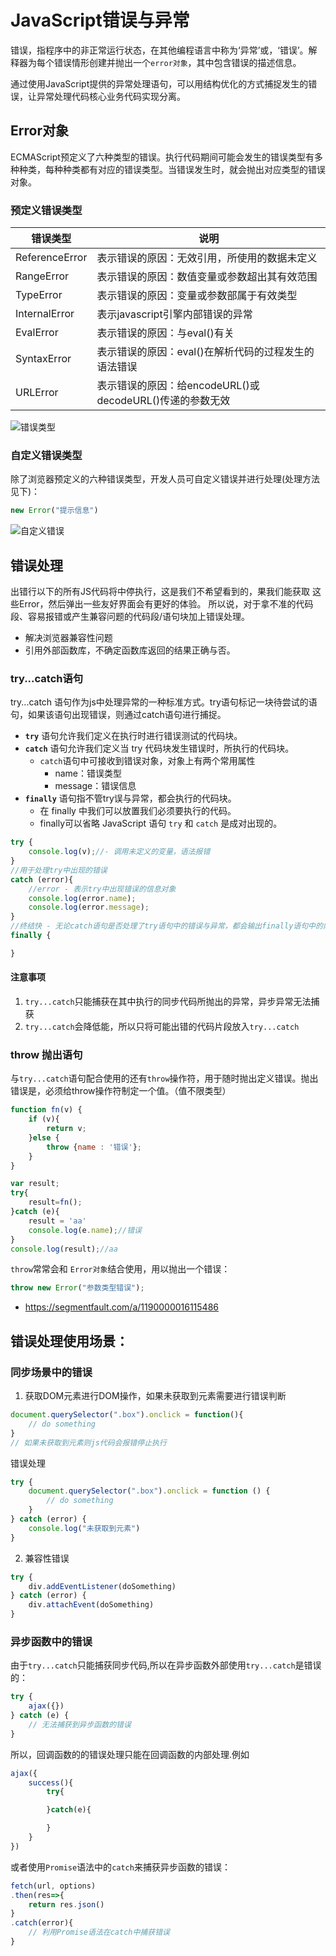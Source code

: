 # JavaScript错误与异常
错误，指程序中的非正常运行状态，在其他编程语言中称为‘异常’或，‘错误’。解释器为每个错误情形创建并抛出一个`error对象`，其中包含错误的描述信息。     

通过使用JavaScript提供的异常处理语句，可以用结构优化的方式捕捉发生的错误，让异常处理代码核心业务代码实现分离。

## Error对象
ECMAScript预定义了六种类型的错误。执行代码期间可能会发生的错误类型有多种种类，每种种类都有对应的错误类型。当错误发生时，就会抛出对应类型的错误对象。  

### 预定义错误类型
| 错误类型 | 说明 |
| ---- | ---- |
| ReferenceError | 表示错误的原因：无效引用，所使用的数据未定义 |
| RangeError | 表示错误的原因：数值变量或参数超出其有效范围 |
| TypeError | 表示错误的原因：变量或参数部属于有效类型 |
| InternalError | 表示javascript引擎内部错误的异常 |
| EvalError | 表示错误的原因：与eval()有关 |
| SyntaxError | 表示错误的原因：eval()在解析代码的过程发生的语法错误 |
| URLError | 表示错误的原因：给encodeURL()或decodeURL()传递的参数无效 |

![错误类型](assets/001/98-1545370533000.png)

###  自定义错误类型
除了浏览器预定义的六种错误类型，开发人员可自定义错误并进行处理(处理方法见下)：
```js
new Error("提示信息")
```
![自定义错误](assets/001/98-1545371172000.png)


## 错误处理
出错行以下的所有JS代码将中停执行，这是我们不希望看到的，果我们能获取 这些Error，然后弹出一些友好界面会有更好的体验。 所以说，对于拿不准的代码段、容易报错或产生兼容问题的代码段/语句块加上错误处理。       

* 解决浏览器兼容性问题
* 引用外部函数库，不确定函数库返回的结果正确与否。

### try...catch语句

try...catch 语句作为js中处理异常的一种标准方式。try语句标记一块待尝试的语句，如果该语句出现错误，则通过catch语句进行捕捉。

* **`try`** 语句允许我们定义在执行时进行错误测试的代码块。
* **`catch`** 语句允许我们定义当 try 代码块发生错误时，所执行的代码块。
    * `catch`语句中可接收到错误对象，对象上有两个常用属性
        * name：错误类型
        * message：错误信息
* **`finally`** 语句指不管try误与异常，都会执行的代码块。
    * 在 finally 中我们可以放置我们必须要执行的代码。
    * finally可以省略
JavaScript 语句 `try` 和 `catch` 是成对出现的。

```js
try {
    console.log(v);//- 调用未定义的变量，语法报错
}
//用于处理try中出现的错误
catch (error){
    //error - 表示try中出现错误的信息对象
    console.log(error.name);
    console.log(error.message);
}
//终结快 - 无论catch语句是否处理了try语句中的错误与异常，都会输出finally语句中的内容
finally {

}
```
#### 注意事项
1. `try...catch`只能捕获在其中执行的同步代码所抛出的异常，异步异常无法捕获
2. `try...catch`会降低能，所以只将可能出错的代码片段放入`try...catch`


### throw 抛出语句
与`try...catch`语句配合使用的还有`throw`操作符，用于随时抛出定义错误。抛出错误是，必须给throw操作符制定一个值。（值不限类型）
```js
function fn(v) {
    if (v){
        return v;
    }else {
        throw {name : '错误'};
    }
}

var result;
try{
    result=fn();
}catch (e){
    result = 'aa'
    console.log(e.name);//错误
}
console.log(result);//aa
```

`throw`常常会和 `Error对象`结合使用，用以抛出一个错误：
```js
throw new Error("参数类型错误");
```


- https://segmentfault.com/a/1190000016115486


## 错误处理使用场景：

### 同步场景中的错误
1. 获取DOM元素进行DOM操作，如果未获取到元素需要进行错误判断
```js
document.querySelector(".box").onclick = function(){
    // do something
}
// 如果未获取到元素则js代码会报错停止执行
```
错误处理
```js
try {
    document.querySelector(".box").onclick = function () {
        // do something
    }
} catch (error) {
    console.log("未获取到元素")
}
```
2. 兼容性错误
```js
try {
    div.addEventListener(doSomething)
} catch (error) {
    div.attachEvent(doSomething)
}
```


### 异步函数中的错误
由于`try...catch`只能捕获同步代码,所以在异步函数外部使用`try...catch`是错误的：
```js
try {
	ajax({})
} catch (e) {
    // 无法捕获到异步函数的错误
}
```

所以，回调函数的的错误处理只能在回调函数的内部处理.例如
```js
ajax({
    success(){
        try{

        }catch(e){

        }
    }
})
```

或者使用`Promise`语法中的`catch`来捕获异步函数的错误：
```js
fetch(url, options)
.then(res=>{
    return res.json()
}
.catch(error){
    // 利用Promise语法在catch中捕获错误
}
```



